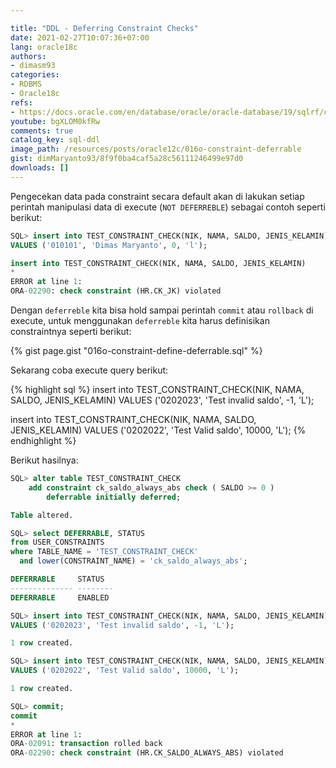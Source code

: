 ```yaml
---

title: "DDL - Deferring Constraint Checks"
date: 2021-02-27T10:07:36+07:00
lang: oracle18c
authors:
- dimasm93
categories:
- RDBMS
- Oracle18c
refs: 
- https://docs.oracle.com/en/database/oracle/oracle-database/19/sqlrf/constraint.html#GUID-1055EA97-BA6F-4764-A15F-1024FD5B6DFE
youtube: bgXLOM0kfRw
comments: true
catalog_key: sql-ddl
image_path: /resources/posts/oracle12c/016o-constraint-deferrable
gist: dimMaryanto93/8f9f0ba4caf5a28c56111246499e97d0
downloads: []
---
```


Pengecekan data pada constraint secara default akan di lakukan setiap perintah manipulasi data di execute (`NOT DEFERREBLE`) sebagai contoh seperti berikut:

<!--more-->

```sql
SQL> insert into TEST_CONSTRAINT_CHECK(NIK, NAMA, SALDO, JENIS_KELAMIN)
VALUES ('010101', 'Dimas Maryanto', 0, 'l');

insert into TEST_CONSTRAINT_CHECK(NIK, NAMA, SALDO, JENIS_KELAMIN)
*
ERROR at line 1:
ORA-02290: check constraint (HR.CK_JK) violated
```

Dengan `deferreble` kita bisa hold sampai perintah `commit` atau `rollback` di execute, untuk menggunakan `deferreble` kita harus definisikan constraintnya seperti berikut:

{% gist page.gist "016o-constraint-define-deferrable.sql" %}

Sekarang coba execute query berikut:

{% highlight sql %}
insert into TEST_CONSTRAINT_CHECK(NIK, NAMA, SALDO, JENIS_KELAMIN)
VALUES ('0202023', 'Test invalid saldo', -1, 'L');

insert into TEST_CONSTRAINT_CHECK(NIK, NAMA, SALDO, JENIS_KELAMIN)
VALUES ('0202022', 'Test Valid saldo', 10000, 'L');
{% endhighlight %}

Berikut hasilnya:

```sql
SQL> alter table TEST_CONSTRAINT_CHECK
    add constraint ck_saldo_always_abs check ( SALDO >= 0 )
        deferrable initially deferred;

Table altered.

SQL> select DEFERRABLE, STATUS
from USER_CONSTRAINTS
where TABLE_NAME = 'TEST_CONSTRAINT_CHECK'
  and lower(CONSTRAINT_NAME) = 'ck_saldo_always_abs';

DEFERRABLE     STATUS
-------------- --------
DEFERRABLE     ENABLED

SQL> insert into TEST_CONSTRAINT_CHECK(NIK, NAMA, SALDO, JENIS_KELAMIN)
VALUES ('0202023', 'Test invalid saldo', -1, 'L');

1 row created.

SQL> insert into TEST_CONSTRAINT_CHECK(NIK, NAMA, SALDO, JENIS_KELAMIN)
VALUES ('0202022', 'Test Valid saldo', 10000, 'L');

1 row created.

SQL> commit;
commit
*
ERROR at line 1:
ORA-02091: transaction rolled back
ORA-02290: check constraint (HR.CK_SALDO_ALWAYS_ABS) violated
```